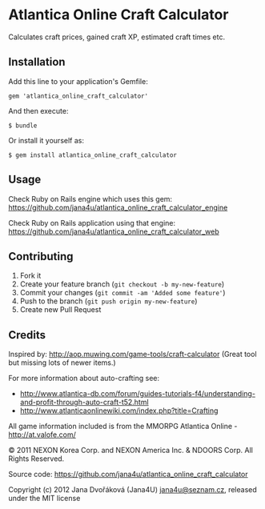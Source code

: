 # Atlantica Online Craft Calculator

Calculates craft prices, gained craft XP, estimated craft times etc.

## Installation

Add this line to your application's Gemfile:

    gem 'atlantica_online_craft_calculator'

And then execute:

    $ bundle

Or install it yourself as:

    $ gem install atlantica_online_craft_calculator

## Usage

Check Ruby on Rails engine which uses this gem:
https://github.com/jana4u/atlantica_online_craft_calculator_engine

Check Ruby on Rails application using that engine:
https://github.com/jana4u/atlantica_online_craft_calculator_web

## Contributing

1. Fork it
2. Create your feature branch (`git checkout -b my-new-feature`)
3. Commit your changes (`git commit -am 'Added some feature'`)
4. Push to the branch (`git push origin my-new-feature`)
5. Create new Pull Request

## Credits

Inspired by: http://aop.muwing.com/game-tools/craft-calculator
(Great tool but missing lots of newer items.)

For more information about auto-crafting see:

* http://www.atlantica-db.com/forum/guides-tutorials-f4/understanding-and-profit-through-auto-craft-t52.html
* http://www.atlanticaonlinewiki.com/index.php?title=Crafting

All game information included is from the MMORPG Atlantica Online - http://at.valofe.com/

© 2011 NEXON Korea Corp. and NEXON America Inc. & NDOORS Corp. All Rights Reserved.

Source code: https://github.com/jana4u/atlantica_online_craft_calculator

Copyright (c) 2012 Jana Dvořáková (Jana4U) jana4u@seznam.cz, released under the MIT license
